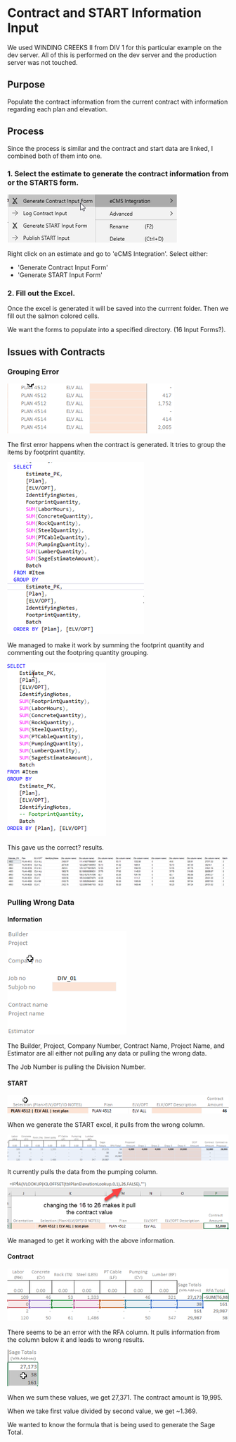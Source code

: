 # Contract and START Information Input

We used WINDING CREEKS II from DIV 1 for this particular example on the dev server. 
All of this is performed on the dev server and the production server was not touched.

## Purpose

Populate the contract information from the current contract with information regarding each plan and elevation.

## Process

Since the process is similar and the contract and start data are linked, I combined both of them into one.

### 1. Select the estimate to generate the contract information from or the STARTS form.

![First Step](./Images/GenerateExcel.png)

Right click on an estimate and go to 'eCMS Integration'.
Select either:
- 'Generate Contract Input Form'
- 'Generate START Input Form'

### 2. Fill out the Excel.

Once the excel is generated it will be saved into the currrent folder.
Then we fill out the salmon colored cells.

We want the forms to populate into a specified directory. (16 Input Forms?).

## Issues with Contracts

### Grouping Error

![Grouping Error](./Images/GroupingError.png)

The first error happens when the contract is generated.
It tries to group the items by footprint quantity.

![Grouping Error Location](./Images/GroupingErrorLocation.png)

We managed to make it work by summing the footprint quantity and commenting out the footpring quantity grouping.

![Corrected Grouping](./Images/CorrectedGrouping.png)

This gave us the correct? results.

![Correct Results](./Images/CorrectResult.png)

### Pulling Wrong Data

#### Information

![Pulling Wrong Information](./Images/PullingWrongInformation.png)

The Builder, Project, Company Number, Contract Name, Project Name, and Estimator are all either not pulling any data or pulling the wrong data.

The Job Number is pulling the Division Number.

#### START

![Wrong Contract Amount](./Images/WrongContractAmount.png)

When we generate the START excel, it pulls from the wrong column.

![Pulling Wrong Data](./Images/PullingWrongData.png)

It currently pulls the data from the pumping column.

![Contract Value Error](./Images/ContractValueError.png)

We managed to get it working with the above information.

#### Contract

![RFA Error](./Images/RFAError.png)

There seems to be an error with the RFA column.
It pulls information from the column below it and leads to wrong results.

![Sage Total Error](./Images/SageTotalError.png)

When we sum these values, we get 27,371. 
The contract amount is 19,995.

When we take first value divided by second value, we get ~1.369.

We wanted to know the formula that is being used to generate the Sage Total.



